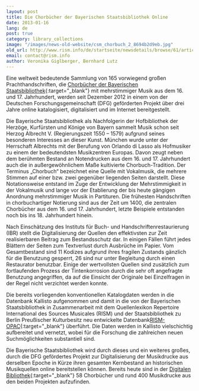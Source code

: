```yaml
---
layout: post
title: Die Chorbücher der Bayerischen Staatsbibliothek Online
date: 2013-01-16
lang: de
post: true
category: library_collections
image: "/images/news-old-website/csm_chorbuch_2_8694b2d9eb.jpg"
old_url: http://www.rism.info/de/startseite/newsdetails/browse/61/article/64/digitized-choirbooks-at-the-bavarian-state-library.html
email: contact@rism.info
author: Veronika Giglberger, Bernhard Lutz
---
```


Eine weltweit bedeutende Sammlung von 165 vorwiegend großen Prachthandschriften, die [Chorbücher der Bayerischen Staatsbibliothek](http://daten.digitale-sammlungen.de/~db/ausgaben/uni_ausgabe.html?projekt=1257941718&recherche=ja&ordnung=sig){:target="_blank"} mit mehrstimmiger Musik aus dem 16. und 17. Jahrhundert, werden seit Dezember 2012 in einem von der Deutschen Forschungsgemeinschaft (DFG) geförderten Projekt über drei Jahre online katalogisiert, digitalisiert und im Internet bereitgestellt.

Die Bayerische Staatsbibliothek als Nachfolgerin der Hofbibliothek der Herzöge, Kurfürsten und Könige von Bayern sammelt Musik schon seit Herzog Albrecht V. (Regierungszeit 1550 – 1579) aufgrund seines besonderen Interesses an dieser Kunst. München wurde unter der Herrschaft Albrechts mit der Berufung von Orlando di Lasso als Hofmusiker zu einem der bedeutendsten Musikzentren Europas. Davon zeugt neben dem berühmten Bestand an Notendrucken aus dem 16. und 17. Jahrhundert auch die in außergewöhnlichem Maße kultivierte Chorbuch-Tradition. Der Terminus „Chorbuch“ bezeichnet eine Quelle mit Vokalmusik, die mehrere Stimmen auf einer bzw. zwei gegenüber liegenden Seiten darstellt. Diese Notationsweise entstand im Zuge der Entwicklung der Mehrstimmigkeit in der Vokalmusik und lange vor der Etablierung der bis heute gängigen Anordnung mehrstimmiger Musik in Partituren. Die frühesten Handschriften in chorbuchartiger Notierung sind aus der Zeit um 1400, die zentralen Chorbücher aus dem 16. und 17. Jahrhundert, letzte Beispiele entstanden noch bis ins 18. Jahrhundert hinein.

Nach Einschätzung des Instituts für Buch- und Handschriftenrestaurierung (IBR) stellt die Digitalisierung der Quellen den effektivsten zur Zeit realisierbaren Beitrag zum Bestandsschutz dar. In einigen Fällen führt jedes Blättern der Seiten zum Textverlust durch Ausbrüche im Papier. Vom Gesamtbestand sind 11 Kodizes aufgrund ihres fragilen Zustands gänzlich für die Benutzung gesperrt, 26 sind nur unter Begleitung durch einen Restaurator benutzbar. Einige der wertvollsten Quellen sind zusätzlich zum fortlaufenden Prozess der Tintenkorrosion durch die sehr oft angefragte Benutzung angegriffen, da auf die Einsicht der Originale bei Einzelfragen in der Regel nicht verzichtet werden konnte.

Die bereits vorliegenden konventionellen Katalogdaten werden in die Datenbank Kallisto aufgenommen und damit in die von der Bayerischen Staatsbibliothek in Zusammenarbeit mit dem Quellenlexikon Repertoire International des Sources Musicales (RISM) und der Staatsbibliothek zu Berlin Preußischer Kulturbesitz neu entwickelte Datenbank[RISM-OPAC](http://opac.rism.info/){:target="_blank"} überführt. Die Daten werden in Kallisto vielschichtig aufbereitet und vernetzt, wobei für die Forschung die zahlreichen neuen Suchmöglichkeiten substantiell sind.

Die Bayerische Staatsbibliothek wird durch dieses und ein weiteres großes, durch die DFG gefördertes Projekt zur Digitalisierung der Musikdrucke aus derselben Epoche in Kürze ihren gesamten Kernbestand an historischen Musikquellen online bereitstellen können. Bereits heute sind in der [Digitalen Bibliothek](http://www.digitale-sammlungen.de/){:target="_blank"} 58 Chorbücher und rund 400 Musikdrucke aus den beiden Projekten aufzufinden.
